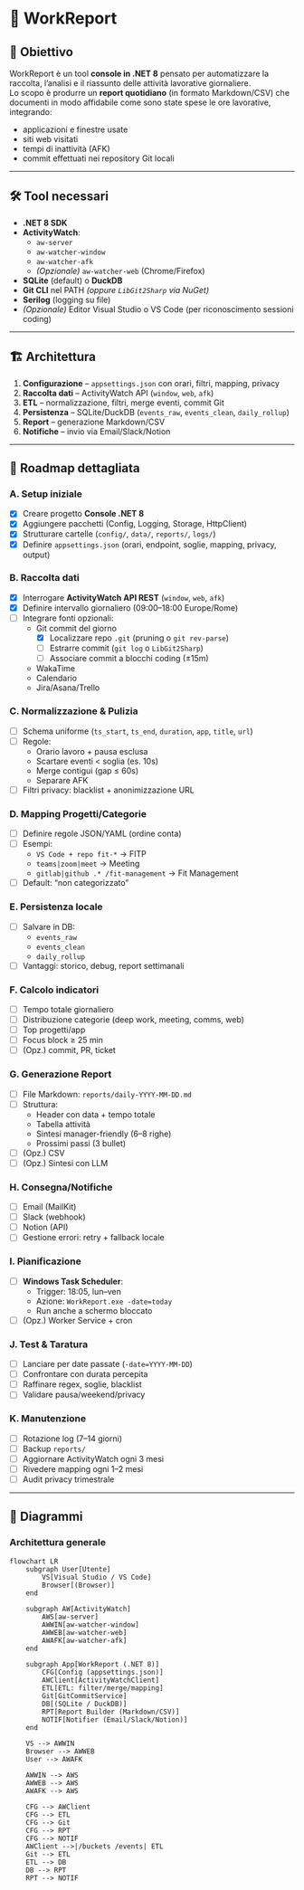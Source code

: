 # 📘 WorkReport

## 🎯 Obiettivo
WorkReport è un tool **console in .NET 8** pensato per automatizzare la raccolta, l’analisi e il riassunto delle attività lavorative giornaliere.  
Lo scopo è produrre un **report quotidiano** (in formato Markdown/CSV) che documenti in modo affidabile come sono state spese le ore lavorative, integrando:  
- applicazioni e finestre usate  
- siti web visitati  
- tempi di inattività (AFK)  
- commit effettuati nei repository Git locali  

---

## 🛠 Tool necessari

- **.NET 8 SDK**
- **ActivityWatch**:
  - `aw-server`
  - `aw-watcher-window`
  - `aw-watcher-afk`
  - *(Opzionale)* `aw-watcher-web` (Chrome/Firefox)
- **SQLite** (default) o **DuckDB**
- **Git CLI** nel PATH *(oppure `LibGit2Sharp` via NuGet)*
- **Serilog** (logging su file)
- *(Opzionale)* Editor Visual Studio o VS Code (per riconoscimento sessioni coding)

---

## 🏗 Architettura

1. **Configurazione** – `appsettings.json` con orari, filtri, mapping, privacy  
2. **Raccolta dati** – ActivityWatch API (`window`, `web`, `afk`)  
3. **ETL** – normalizzazione, filtri, merge eventi, commit Git  
4. **Persistenza** – SQLite/DuckDB (`events_raw`, `events_clean`, `daily_rollup`)  
5. **Report** – generazione Markdown/CSV  
6. **Notifiche** – invio via Email/Slack/Notion  

---

## 📂 Roadmap dettagliata

### A. Setup iniziale
- [x] Creare progetto **Console .NET 8**
- [x] Aggiungere pacchetti (Config, Logging, Storage, HttpClient)
- [x] Strutturare cartelle (`config/`, `data/`, `reports/`, `logs/`)
- [x] Definire `appsettings.json` (orari, endpoint, soglie, mapping, privacy, output)

### B. Raccolta dati
- [x] Interrogare **ActivityWatch API REST** (`window`, `web`, `afk`)
- [x] Definire intervallo giornaliero (09:00–18:00 Europe/Rome)
- [ ] Integrare fonti opzionali:
  - Git commit del giorno
    - [x] Localizzare repo `.git` (pruning o `git rev-parse`)
    - [ ] Estrarre commit (`git log` o `LibGit2Sharp`)
    - [ ] Associare commit a blocchi coding (±15m)
  - WakaTime
  - Calendario
  - Jira/Asana/Trello

### C. Normalizzazione & Pulizia
- [ ] Schema uniforme (`ts_start`, `ts_end`, `duration`, `app`, `title`, `url`)
- [ ] Regole:
  - Orario lavoro + pausa esclusa
  - Scartare eventi < soglia (es. 10s)
  - Merge contigui (gap ≤ 60s)
  - Separare AFK
- [ ] Filtri privacy: blacklist + anonimizzazione URL

### D. Mapping Progetti/Categorie
- [ ] Definire regole JSON/YAML (ordine conta)
- [ ] Esempi:
  - `VS Code + repo fit-*` → FITP
  - `teams|zoom|meet` → Meeting
  - `gitlab|github .* /fit-management` → Fit Management
- [ ] Default: “non categorizzato”

### E. Persistenza locale
- [ ] Salvare in DB:
  - `events_raw`
  - `events_clean`
  - `daily_rollup`
- [ ] Vantaggi: storico, debug, report settimanali

### F. Calcolo indicatori
- [ ] Tempo totale giornaliero
- [ ] Distribuzione categorie (deep work, meeting, comms, web)
- [ ] Top progetti/app
- [ ] Focus block ≥ 25 min
- [ ] (Opz.) commit, PR, ticket

### G. Generazione Report
- [ ] File Markdown: `reports/daily-YYYY-MM-DD.md`
- [ ] Struttura:
  - Header con data + tempo totale
  - Tabella attività
  - Sintesi manager-friendly (6–8 righe)
  - Prossimi passi (3 bullet)
- [ ] (Opz.) CSV
- [ ] (Opz.) Sintesi con LLM

### H. Consegna/Notifiche
- [ ] Email (MailKit)
- [ ] Slack (webhook)
- [ ] Notion (API)
- [ ] Gestione errori: retry + fallback locale

### I. Pianificazione
- [ ] **Windows Task Scheduler**:
  - Trigger: 18:05, lun–ven
  - Azione: `WorkReport.exe -date=today`
  - Run anche a schermo bloccato
- [ ] (Opz.) Worker Service + cron

### J. Test & Taratura
- [ ] Lanciare per date passate (`-date=YYYY-MM-DD`)
- [ ] Confrontare con durata percepita
- [ ] Raffinare regex, soglie, blacklist
- [ ] Validare pausa/weekend/privacy

### K. Manutenzione
- [ ] Rotazione log (7–14 giorni)
- [ ] Backup `reports/`
- [ ] Aggiornare ActivityWatch ogni 3 mesi
- [ ] Rivedere mapping ogni 1–2 mesi
- [ ] Audit privacy trimestrale

---

## 🔎 Diagrammi

### Architettura generale
```mermaid
flowchart LR
    subgraph User[Utente]
        VS[Visual Studio / VS Code]
        Browser[(Browser)]
    end

    subgraph AW[ActivityWatch]
        AWS[aw-server]
        AWWIN[aw-watcher-window]
        AWWEB[aw-watcher-web]
        AWAFK[aw-watcher-afk]
    end

    subgraph App[WorkReport (.NET 8)]
        CFG[Config (appsettings.json)]
        AWClient[ActivityWatchClient]
        ETL[ETL: filter/merge/mapping]
        Git[GitCommitService]
        DB[(SQLite / DuckDB)]
        RPT[Report Builder (Markdown/CSV)]
        NOTIF[Notifier (Email/Slack/Notion)]
    end

    VS --> AWWIN
    Browser --> AWWEB
    User --> AWAFK

    AWWIN --> AWS
    AWWEB --> AWS
    AWAFK --> AWS

    CFG --> AWClient
    CFG --> ETL
    CFG --> Git
    CFG --> RPT
    CFG --> NOTIF
    AWClient -->|/buckets /events| ETL
    Git --> ETL
    ETL --> DB
    DB --> RPT
    RPT --> NOTIF
